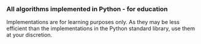 <!-- Short description: -->
<h3>All algorithms implemented in Python - for education</h3>

Implementations are for learning purposes only. As they may be less efficient than the implementations in the Python standard library, use them at your discretion.
